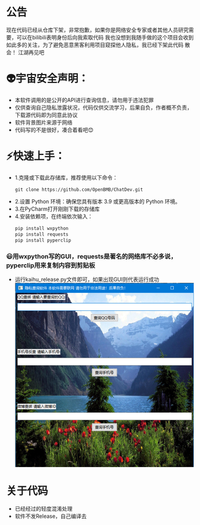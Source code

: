 # 公告
现在代码已经从仓库下架，非常抱歉，如果你是网络安全专家或者其他人员研究需要，可以在bilibili表明身份后向我索取代码
我也没想到我随手做的这个项目会收到如此多的关注，为了避免恶意黑客利用项目窥探他人隐私，我已经下架此代码
散会！ 江湖再见吧
# 👽宇宙安全声明：
* 本软件调用的是公开的API进行查询信息，请勿用于违法犯罪
* 仅供查询自己隐私泄露状况，代码仅供交流学习，后果自负，作者概不负责，下载源代码即为同意此协议
* 软件背景图片来源于网络
* 代码写的不是很好，凑合着看吧😊
# ⚡️快速上手：
* 1.克隆或下载此存储库，推荐使用以下命令：
   ```
   git clone https://github.com/OpenBMB/ChatDev.git
   ```
* 2.设置 Python 环境：确保您具有版本 3.9 或更高版本的 Python 环境。
* 3.在PyCharm打开刚刚下载的存储库
* 4.安装依赖项，在终端依次输入：
  ```
  pip install wxpython
  pip install requests
  pip install pyperclip
  ```
### 😃用wxpython写的GUI，requests是著名的网络库不必多说，pyperclip用来复制内容到剪贴板
* 运行kaihu_release.py文件即可，如果出现GUI则代表运行成功
![GUI](GUI.jpg "GUI图片")
# 关于代码
* 已经经过的轻度混淆处理
* 软件不发Release，自己编译去
